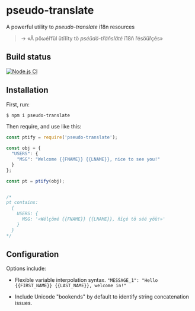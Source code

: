 # pseudo-translate

A powerful utility to _pseudo-translate_ i18n resources
> → «Ä pöωéřfül ütïlïty tö _pséüdö-třäñsläté_ ï18ñ řésöüřçés»


## Build status

[![Node.js CI](https://github.com/rorsini/pseudo-translate-json/workflows/Node.js%20CI/badge.svg)](https://github.com/rorsini/pseudo-translate-json/actions?query=workflow%3A%22Node.js+CI%22)

## Installation

First, run:
```bash
$ npm i pseudo-translate
```

Then require, and use like this:
```javascript
const ptify = require('pseudo-translate');

const obj = {
  "USERS": {
    "MSG": "Welcome {{FNAME}} {{LNAME}}, nice to see you!"
  }
};

const pt = ptify(obj);


/*
pt contains:
  {
    USERS: {
      MSG: '«Wélçömé {{FNAME}} {{LNAME}}, ñïçé tö séé yöü!»'
    }
  }
*/
```

## Configuration

Options include:

* Flexible variable interpolation syntax. `"MESSAGE_1": "Hello {{FIRST_NAME}} {{LAST_NAME}}, welcome in!"`

* Include Unicode "bookends" by default to identify string concatenation issues.



